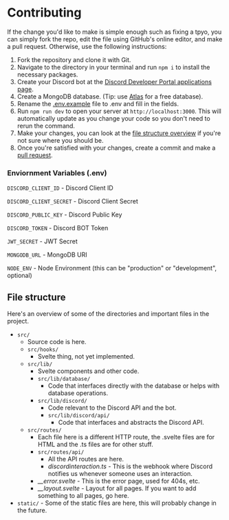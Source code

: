 # Contributing

If the change you'd like to make is simple enough such as fixing a tpyo, you can simply fork the repo, edit the file using GitHub's online editor, and make a pull request.
Otherwise, use the following instructions:

1. Fork the repository and clone it with Git.
2. Navigate to the directory in your terminal and run `npm i` to install the necessary packages.
3. Create your Discord bot at the [Discord Developer Portal applications page](https://discord.com/developers/applications).
4. Create a MongoDB database. (Tip: use [Atlas](https://www.mongodb.com/atlas/database) for a free database).
5. Rename the [.env.example](.env.example) file to .env and fill in the fields.
6. Run `npm run dev` to open your server at `http://localhost:3000`. This will automatically update as you change your code so you don't need to rerun the command.
7. Make your changes, you can look at the [file structure overview](#file-structure) if you're not sure where you should be.
8. Once you're satisfied with your changes, create a commit and make a [pull request](https://github.com/repldex/Repldex/pulls).

### Enviornment Variables (.env)

```DISCORD_CLIENT_ID``` - Discord Client ID

```DISCORD_CLIENT_SECRET``` - Discord Client Secret

```DISCORD_PUBLIC_KEY``` - Discord Public Key

```DISCORD_TOKEN``` - Discord BOT Token

```JWT_SECRET``` - JWT Secret

```MONGODB_URL``` - MongoDB URI

```NODE_ENV``` - Node Environment (this can be "production" or "development", optional)

## File structure

Here's an overview of some of the directories and important files in the project.

- `src/`
  - Source code is here.
  - `src/hooks/`
    - Svelte thing, not yet implemented.
  - `src/lib/`
    - Svelte components and other code.
    - `src/lib/database/`
      - Code that interfaces directly with the database or helps with database operations.
    - `src/lib/discord/`
      - Code relevant to the Discord API and the bot.
      - `src/lib/discord/api/`
        - Code that interfaces and abstracts the Discord API.
  - `src/routes/`
    - Each file here is a different HTTP route, the .svelte files are for HTML and the .ts files are for other stuff.
    - `src/routes/api/`
      - All the API routes are here.
      - _discordinteraction.ts_ - This is the webhook where Discord notifies us whenever someone uses an interaction.
    - _\_\_error.svelte_ - This is the error page, used for 404s, etc.
    - _\_\_layout.svelte_ - Layout for all pages. If you want to add something to all pages, go here.
- `static/` - Some of the static files are here, this will probably change in the future.
